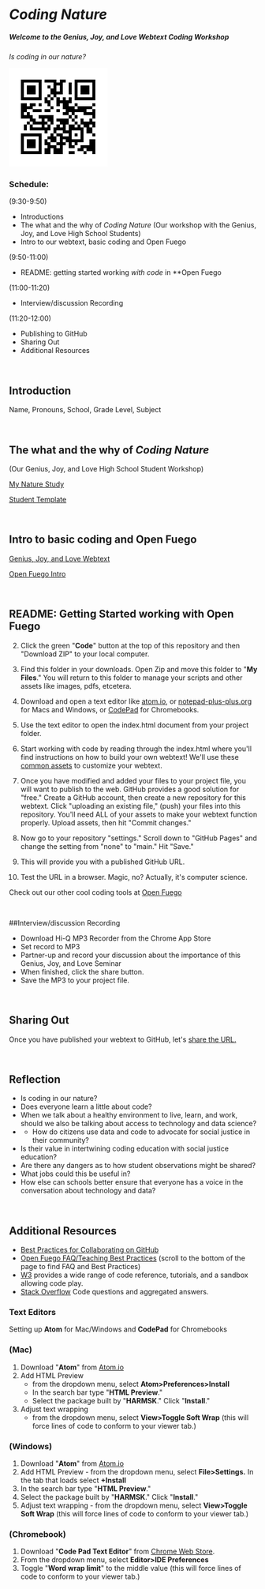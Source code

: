# *Coding Nature*
##### Welcome to the Genius, Joy, and Love Webtext Coding Workshop
*Is coding in our nature?*

![QR Code](https://github.com/Pitt-Fuego/Genius-Joy-and-Learning-Summer-Institute/blob/main/qr.jpg)

### Schedule:
(9:30-9:50)

* Introductions
* The what and the why of *Coding Nature* (Our workshop with the Genius, Joy, and Love High School Students)
* Intro to our webtext, basic coding and Open Fuego 

(9:50-11:00)
  
* README: getting started working *with code* in **Open Fuego 

(11:00-11:20)

* Interview/discussion Recording

(11:20-12:00)

* Publishing to GitHub
* Sharing Out
* Additional Resources<p>&nbsp;</p>



## Introduction
Name, Pronouns, School, Grade Level, Subject<p>&nbsp;</p>



## The what and the why of *Coding Nature*    
(Our Genius, Joy, and Love High School Student Workshop)


[My Nature Study](https://sjquigley.github.io/mutimodal-nature-studies/)

[Student Template](https://open-fuego.github.io/my-nature-outing/)<p>&nbsp;</p>


## Intro to basic coding and Open Fuego

[Genius, Joy, and Love Webtext](https://pitt-fuego.github.io/Genius-Joy-and-Learning-Summer-Institute/)


[Open Fuego Intro](https://sjquigley.github.io/Open-Fuego-Presentation/)<p>&nbsp;</p>


## README: Getting Started working with Open Fuego


2. Click the green "**Code**" button at the top of this repository and then "Download ZIP" to your local computer. 

3. Find this folder in your downloads. Open Zip and move this folder to "**My Files**." You will return to this folder to manage your scripts and other assets like images, pdfs, etcetera. 

4. Download and open a text editor like [atom.io](https://atom.io), or [notepad-plus-plus.org](http://notepad-plus-plus.org) for Macs and Windows, or [CodePad](https://chrome.google.com/webstore/detail/code-pad-text-editor/adaepfiocmagdimjecpifghcgfjlfmkh?hl=en-GB) for Chromebooks.  

5. Use the text editor to open the index.html document from your project folder.  

6. Start working with code by reading through the index.html where you'll find instructions on how to build your own webtext! We'll use these [common assets](https://drive.google.com/drive/folders/1P6GpBebWcUzDgFXIQAxZjCfKZ1tUKvlm?usp=sharing) to customize your webtext.

7. Once you have modified and added your files to your project file, you will want to publish to the web. GitHub provides a good solution for "free." Create a GitHub account, then create a new repository for this webtext. Click  "uploading an existing file," (push) your files into this repository. You'll need ALL of your assets to make your webtext function properly. Upload assets, then hit "Commit changes." 

8. Now go to your repository "settings." Scroll down to "GitHub Pages" and change the setting from "none" to "main." Hit "Save."

9. This will provide you with a published GitHub URL.

10. Test the URL in a browser. Magic, no? Actually, it's computer science.  



Check out our other cool coding tools at [Open Fuego](https://open-fuego.github.io/Open-Fuego-Coding-Tools/)<p>&nbsp;</p>

##Interview/discussion Recording

* Download Hi-Q MP3 Recorder from the Chrome App Store
* Set record to MP3
* Partner-up and record your discussion about the importance of this Genius, Joy, and Love Seminar
* When finished, click the share button.
* Save the MP3 to your project file.<p>&nbsp;</p>


## Sharing Out

Once you have published your webtext to GitHub, let's [share the URL.](https://docs.google.com/forms/d/e/1FAIpQLSeLCIP0wljm6kKVbXDGSZPpv5pacEmqJ7hz16LK-L6Q7T2-DA/viewform?usp=sf_link)<p>&nbsp;</p>


## Reflection

* Is coding in our nature?
* Does everyone learn a little about code?
* When we talk about a healthy environment to live, learn, and work, should we also be talking about access to technology and data science?
* * How do citizens use data and code to advocate for social justice in their community?
* Is their value in intertwining coding education with social justice education?
* Are there any dangers as to how student observations might be shared?
* What jobs could this be useful in?
* How else can schools better ensure that everyone has a voice in the conversation about technology and data?
<p>&nbsp;</p>




## Additional Resources
- [Best Practices for Collaborating on GitHub](https://github.com/sjquigley/GitHub-in-the-Tech-Comm-Classroom)
- [Open Fuego FAQ/Teaching Best Practices](https://open-fuego.github.io/Open-Fuego-Coding-Tools/) (scroll to the bottom of the page to find FAQ and Best Practices)
- [W3](https://www.w3schools.com) provides a wide range of code reference, tutorials, and a sandbox allowing code play.
- [Stack Overflow](https://stackoverflow.com) Code questions and aggregated answers.

### Text Editors 

Setting up **Atom** for Mac/Windows and **CodePad** for Chromebooks 

### (Mac)


1. Download "**Atom**" from [Atom.io](http://Atom.io)
1. Add HTML Preview 
	- from the dropdown menu, select **Atom>Preferences>Install**
	- In the search bar type "**HTML Preview**." 
	- Select the package built by "**HARMSK**." Click "**Install**."
1. Adjust text wrapping 
	 -	from the dropdown menu, select **View>Toggle Soft Wrap** (this will force lines of code to conform to your viewer tab.)

### (Windows)

1. Download "**Atom**" from [Atom.io](http://Atom.io)
1. Add HTML Preview - from the dropdown menu, select **File>Settings.** In the tab that loads select **+Install** 
1. In the search bar type "**HTML Preview**." 
1. Select the package built by "**HARMSK**." Click "**Install**."
1. Adjust text wrapping - from the dropdown menu, select **View>Toggle Soft Wrap** (this will force lines of code to conform to your viewer tab.)

### (Chromebook)

1. Download "**Code Pad Text Editor**" from [Chrome Web Store](https://chrome.google.com/webstore/detail/code-pad-text-editor/adaepfiocmagdimjecpifghcgfjlfmkh?hl=en-GB). 
1. From the dropdown menu, select **Editor>IDE Preferences**
1. Toggle "**Word wrap limit**" to the middle value (this will force lines of code to conform to your viewer tab.)<p>&nbsp;</p>





 









